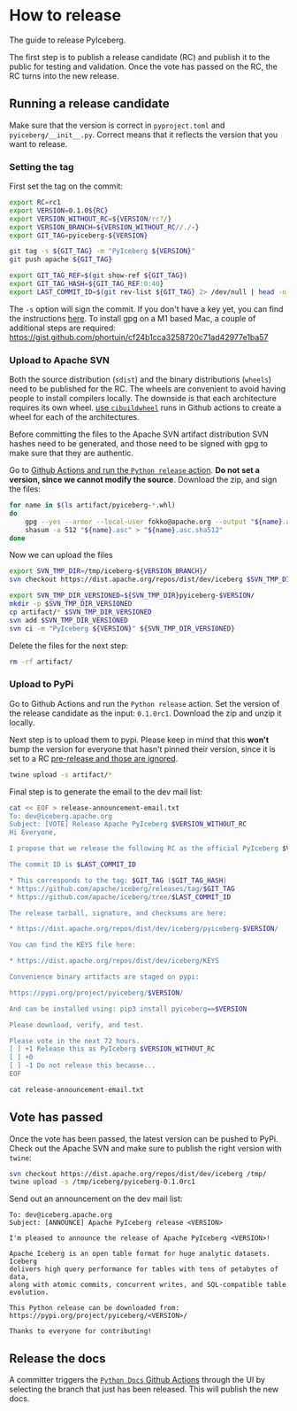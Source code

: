 <!--
  - Licensed to the Apache Software Foundation (ASF) under one
  - or more contributor license agreements.  See the NOTICE file
  - distributed with this work for additional information
  - regarding copyright ownership.  The ASF licenses this file
  - to you under the Apache License, Version 2.0 (the
  - "License"); you may not use this file except in compliance
  - with the License.  You may obtain a copy of the License at
  -
  -   http://www.apache.org/licenses/LICENSE-2.0
  -
  - Unless required by applicable law or agreed to in writing,
  - software distributed under the License is distributed on an
  - "AS IS" BASIS, WITHOUT WARRANTIES OR CONDITIONS OF ANY
  - KIND, either express or implied.  See the License for the
  - specific language governing permissions and limitations
  - under the License.
  -->

# How to release

The guide to release PyIceberg.

The first step is to publish a release candidate (RC) and publish it to the public for testing and validation. Once the vote has passed on the RC, the RC turns into the new release.

## Running a release candidate

Make sure that the version is correct in `pyproject.toml` and `pyiceberg/__init__.py`. Correct means that it reflects the version that you want to release.

### Setting the tag

First set the tag on the commit:

```bash
export RC=rc1
export VERSION=0.1.0${RC}
export VERSION_WITHOUT_RC=${VERSION/rc?/}
export VERSION_BRANCH=${VERSION_WITHOUT_RC//./-}
export GIT_TAG=pyiceberg-${VERSION}

git tag -s ${GIT_TAG} -m "PyIceberg ${VERSION}"
git push apache ${GIT_TAG}

export GIT_TAG_REF=$(git show-ref ${GIT_TAG})
export GIT_TAG_HASH=${GIT_TAG_REF:0:40}
export LAST_COMMIT_ID=$(git rev-list ${GIT_TAG} 2> /dev/null | head -n 1)
```

The `-s` option will sign the commit. If you don't have a key yet, you can find the instructions [here](http://www.apache.org/dev/openpgp.html#key-gen-generate-key). To install gpg on a M1 based Mac, a couple of additional steps are required: https://gist.github.com/phortuin/cf24b1cca3258720c71ad42977e1ba57

### Upload to Apache SVN

Both the source distribution (`sdist`) and the binary distributions (`wheels`) need to be published for the RC. The wheels are convenient to avoid having people to install compilers locally. The downside is that each architecture requires its own wheel. [use `cibuildwheel`](https://github.com/pypa/cibuildwheel) runs in Github actions to create a wheel for each of the architectures.

Before committing the files to the Apache SVN artifact distribution SVN hashes need to be generated, and those need to be signed with gpg to make sure that they are authentic.

Go to [Github Actions and run the `Python release` action](https://github.com/apache/iceberg/actions/workflows/python-release.yml). **Do not set a version, since we cannot modify the source**. Download the zip, and sign the files:

```bash
for name in $(ls artifact/pyiceberg-*.whl)
do
    gpg --yes --armor --local-user fokko@apache.org --output "${name}.asc" --detach-sig "${name}"
    shasum -a 512 "${name}.asc" > "${name}.asc.sha512"
done
```

Now we can upload the files

```bash
export SVN_TMP_DIR=/tmp/iceberg-${VERSION_BRANCH}/
svn checkout https://dist.apache.org/repos/dist/dev/iceberg $SVN_TMP_DIR

export SVN_TMP_DIR_VERSIONED=${SVN_TMP_DIR}pyiceberg-$VERSION/
mkdir -p $SVN_TMP_DIR_VERSIONED
cp artifact/* $SVN_TMP_DIR_VERSIONED
svn add $SVN_TMP_DIR_VERSIONED
svn ci -m "PyIceberg ${VERSION}" ${SVN_TMP_DIR_VERSIONED}
```

Delete the files for the next step:

```bash
rm -rf artifact/
```

### Upload to PyPi

Go to Github Actions and run the `Python release` action. Set the version of the release candidate as the input: `0.1.0rc1`. Download the zip and unzip it locally.

Next step is to upload them to pypi. Please keep in mind that this **won't** bump the version for everyone that hasn't pinned their version, since it is set to a RC [pre-release and those are ignored](https://packaging.python.org/en/latest/guides/distributing-packages-using-setuptools/#pre-release-versioning).

```bash
twine upload -s artifact/*
```

Final step is to generate the email to the dev mail list:

```bash
cat << EOF > release-announcement-email.txt
To: dev@iceberg.apache.org
Subject: [VOTE] Release Apache PyIceberg $VERSION_WITHOUT_RC
Hi Everyone,

I propose that we release the following RC as the official PyIceberg $VERSION_WITHOUT_RC release.

The commit ID is $LAST_COMMIT_ID

* This corresponds to the tag: $GIT_TAG ($GIT_TAG_HASH)
* https://github.com/apache/iceberg/releases/tag/$GIT_TAG
* https://github.com/apache/iceberg/tree/$LAST_COMMIT_ID

The release tarball, signature, and checksums are here:

* https://dist.apache.org/repos/dist/dev/iceberg/pyiceberg-$VERSION/

You can find the KEYS file here:

* https://dist.apache.org/repos/dist/dev/iceberg/KEYS

Convenience binary artifacts are staged on pypi:

https://pypi.org/project/pyiceberg/$VERSION/

And can be installed using: pip3 install pyiceberg==$VERSION

Please download, verify, and test.

Please vote in the next 72 hours.
[ ] +1 Release this as PyIceberg $VERSION_WITHOUT_RC
[ ] +0
[ ] -1 Do not release this because...
EOF

cat release-announcement-email.txt
```

## Vote has passed

Once the vote has been passed, the latest version can be pushed to PyPi. Check out the Apache SVN and make sure to publish the right version with `twine`:

```bash
svn checkout https://dist.apache.org/repos/dist/dev/iceberg /tmp/
twine upload -s /tmp/iceberg/pyiceberg-0.1.0rc1
```

Send out an announcement on the dev mail list:

```
To: dev@iceberg.apache.org
Subject: [ANNOUNCE] Apache PyIceberg release <VERSION>

I'm pleased to announce the release of Apache PyIceberg <VERSION>!

Apache Iceberg is an open table format for huge analytic datasets. Iceberg
delivers high query performance for tables with tens of petabytes of data,
along with atomic commits, concurrent writes, and SQL-compatible table
evolution.

This Python release can be downloaded from: https://pypi.org/project/pyiceberg/<VERSION>/

Thanks to everyone for contributing!
```

## Release the docs

A committer triggers the [`Python Docs` Github Actions](https://github.com/apache/iceberg/actions/workflows/python-ci-docs.yml) through the UI by selecting the branch that just has been released. This will publish the new docs.

